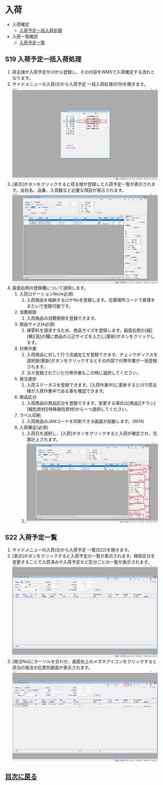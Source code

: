 # 入荷
- 入荷確定
  - [入荷予定一括入荷処理](#s19-入荷予定一括入荷処理)
- 入荷一覧確認
  - [入荷予定一覧](#s22-入荷予定一覧)

## S19 入荷予定一括入荷処理
1. 荷主様が入荷予定をUIから登録し、その内容をWMSで入荷確定する流れとなります。
2. サイドメニューの入荷(S)から入荷予定 一括入荷処理(S19)を開きます。![S19メニュー](/img/ItemPO/S19_Menu.png)
3. [表示]ボタンをクリックすると荷主様が登録した入荷予定一覧が表示されます。会社名、品番、入荷数など必要な項目が表示されます。![入荷一括処理画面](/img/ItemPO/S19_Default.png)
4. 画面右側の登録欄について説明します。
   1. 入荷ロケーションNo(※必須)
      1. 入荷商品を格納するロケNoを登録します。在庫場所コードで倉庫をまたいで登録可能です。
   2. 消費期限
      1. 入荷商品の消費期限を登録できます。
   3. 商品サイズ(※必須)
      1. 保管料を請求するため、商品サイズを登録します。画面右側の[縦][横][高]の欄に商品の三辺サイズを入力し[更新]ボタンをクリックします。
   4. 付帯作業
      1. 入荷商品に対して行う流通加工を登録できます。チェックボックスを選択肢[更新]ボタンをクリックするとその内容で付帯作業が一括登録されます。
      2. 元々登録されていた付帯作業もこの時に選択してください。
   5. 発注進捗
      1. 入荷ステータスを登録できます。[入荷作業中]に更新するとUIで荷主様が入荷作業中である事を確認できます。
   6. 商品区分
      1. 入荷商品の商品区分を登録できます。変更する場合は[商品][チラシ][梱包資材][特殊梱包資材]から一つ選択してください。
   7. ラベル印刷
      1. 入荷商品のJANコードを印刷できる画面が起動します。(W14)
   8. 入荷確定(必須)
      1. 入荷日を選択し、[入荷]ボタンをクリックすると入荷が確定され、在庫計上されます。
      2. ![S19登録欄画面](/img/ItemPO/S19_InsertField.png)
## S22 入荷予定一覧
1.  サイドメニューの入荷(S)から入荷予定 一覧(S22)を開きます。
2.  [表示]ボタンをクリックすると入荷予定の一覧が表示されます。検索区分を変更することで入荷済みや入荷予定など区分ごとの一覧が表示されます。![入荷予定画面](/img/ItemPO/S22_Default.png)
3.  [発注No]にカーソルを合わせ、画面右上のメガネアイコンをクリックすると該当の発注の伝票別画面が表示されます。![入荷伝票別画面](/img/ItemPO/S22_to_S20.png)

## [目次に戻る](index.md#目次)